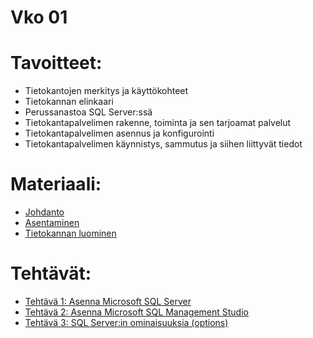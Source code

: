 # Vko 01
# Tavoitteet:

- Tietokantojen merkitys ja käyttökohteet 
- Tietokannan elinkaari 
- Perussanastoa SQL Server:ssä
- Tietokantapalvelimen rakenne, toiminta ja sen tarjoamat palvelut
- Tietokantapalvelimen asennus ja konfigurointi
- Tietokantapalvelimen käynnistys, sammutus ja siihen liittyvät tiedot

# Materiaali: 
- [ Johdanto ](johdanto.md)
- [ Asentaminen ](asentaminen.md)
- [ Tietokannan luominen ](tietokannanluominen.md)


<!-- - [ Perussanastoa SQL Server:issä (Perussanastoa_SQL_Serverssa.pdf)
- [Opetusvideo: SQL Server:in alasajo ja käynnistys](https://video.haaga-helia.fi/media/t/0_dqlnxf2r) -->

# Tehtävät:   

- [ Tehtävä 1: Asenna Microsoft SQL Server ](Tehtava_01.md)
- [ Tehtävä 2: Asenna Microsoft SQL Management Studio ](Tehtava_02.md)
- [ Tehtävä 3: SQL Server:in ominaisuuksia (options)](Tehtava_03.md)
